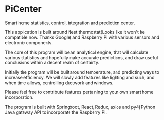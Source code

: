 # PiCenter

Smart home statistics, control, integration and 
prediction center.

This application is built around Nest thermostat(Looks like it won't
be compatible now. Thanks Google) and Raspberry Pi with various 
sensors and electronic components.

The core of this program will be an analytical engine,
that will calculate various statistics and hopefully make 
accurate predictions, and draw useful conclusions within
a decent realm of certainty.

Initially the program will be built around temperature,
and predicting ways to increase efficiency. We will slowly
add features like lighting and such, and when time allows, 
controlling ductwork and windows.

Please feel free to contribute features pertaining to
your own smart home incorporation.

The program is built with Springboot, React, Redux, axios and py4j
Python Java gateway API to incorporate the Raspberry Pi.





